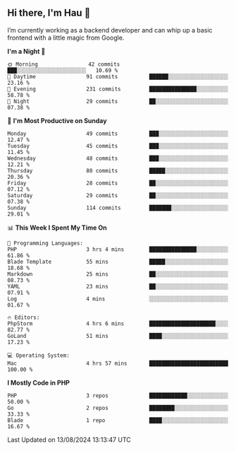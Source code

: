 ## Hi there, I'm Hau 👋
I’m currently working as a backend developer and can whip up a basic frontend with a little magic from Google. 

<!--START_SECTION:waka-->
**I'm a Night 🦉** 

```text
🌞 Morning                42 commits          ███░░░░░░░░░░░░░░░░░░░░░░   10.69 % 
🌆 Daytime                91 commits          ██████░░░░░░░░░░░░░░░░░░░   23.16 % 
🌃 Evening                231 commits         ███████████████░░░░░░░░░░   58.78 % 
🌙 Night                  29 commits          ██░░░░░░░░░░░░░░░░░░░░░░░   07.38 % 
```
📅 **I'm Most Productive on Sunday** 

```text
Monday                   49 commits          ███░░░░░░░░░░░░░░░░░░░░░░   12.47 % 
Tuesday                  45 commits          ███░░░░░░░░░░░░░░░░░░░░░░   11.45 % 
Wednesday                48 commits          ███░░░░░░░░░░░░░░░░░░░░░░   12.21 % 
Thursday                 80 commits          █████░░░░░░░░░░░░░░░░░░░░   20.36 % 
Friday                   28 commits          ██░░░░░░░░░░░░░░░░░░░░░░░   07.12 % 
Saturday                 29 commits          ██░░░░░░░░░░░░░░░░░░░░░░░   07.38 % 
Sunday                   114 commits         ███████░░░░░░░░░░░░░░░░░░   29.01 % 
```


📊 **This Week I Spent My Time On** 

```text
💬 Programming Languages: 
PHP                      3 hrs 4 mins        ███████████████░░░░░░░░░░   61.86 % 
Blade Template           55 mins             █████░░░░░░░░░░░░░░░░░░░░   18.68 % 
Markdown                 25 mins             ██░░░░░░░░░░░░░░░░░░░░░░░   08.73 % 
YAML                     23 mins             ██░░░░░░░░░░░░░░░░░░░░░░░   07.91 % 
Log                      4 mins              ░░░░░░░░░░░░░░░░░░░░░░░░░   01.67 % 

🔥 Editors: 
PhpStorm                 4 hrs 6 mins        █████████████████████░░░░   82.77 % 
GoLand                   51 mins             ████░░░░░░░░░░░░░░░░░░░░░   17.23 % 

💻 Operating System: 
Mac                      4 hrs 57 mins       █████████████████████████   100.00 % 
```

**I Mostly Code in PHP** 

```text
PHP                      3 repos             ████████████░░░░░░░░░░░░░   50.00 % 
Go                       2 repos             ████████░░░░░░░░░░░░░░░░░   33.33 % 
Blade                    1 repo              ████░░░░░░░░░░░░░░░░░░░░░   16.67 % 
```




 Last Updated on 13/08/2024 13:13:47 UTC
<!--END_SECTION:waka-->
